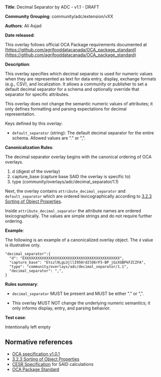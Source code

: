 **Title**: Decimal Separator by ADC - v1.1 - DRAFT

**Community Grouping**: community/adc/extension/vXX

**Authors**: Ali Asjad

**Date released**: 

This overlay follows official OCA Package requirements documented at [https://github.com/agrifooddatacanada/OCA_package_standard](https://github.com/agrifooddatacanada/OCA_package_standard)

**Description**:

This overlay specifies which decimal separator is used for numeric values when they are represented as text for data entry, display, exchange formats (e.g., CSV), and localization. It allows a community or publisher to set a default decimal separator for a schema and optionally override that separator for specific attributes.

This overlay does not change the semantic numeric values of attributes; it only defines formatting and parsing expectations for decimal representation.

Keys defined by this overlay:
- `default_separator` (string): The default decimal separator for the entire schema. Allowed values are "." or ",".

**Canonicalization Rules**:

The decimal separator overlay begins with the canonical ordering of OCA overlays.
1) d (digest of the overlay)
2) capture_base (capture base SAID the overlay is specific to)
3) type (community/overlays/adc/decimal_separator/1.1)

Next, the overlay contains `attribute_decimal_separator` and `default_separator` which are ordered lexicographically according to [3.2.3 Sorting of Object Properties](https://www.rfc-editor.org/rfc/rfc8785#section-3.2.3).

Inside `attribute_decimal_separator` the attribute names are ordered lexicographically. The values are simple strings and do not require further ordering.

**Example**:

The following is an example of a canonicalized overlay object. The `d` value is illustrative only.

```
"decimal_separator":{
  "d": "EXXXXXXXXXXXXXXXXXXXXXXXXXXXXXXXXXXXXXXXXXXXX",
  "capture_base": "Etszl9LgLUjllI950rd2lO6rF5-BP_jGzXGBPkFZCZFA",
  "type": "community/overlays/adc/decimal_separator/1.1",
  "decimal_separator": ",",
}
```

**Rules summary**:

- `decimal_separator` MUST be present and MUST be either "." or ",".
<!-- - `attribute_decimal_separator` MAY be present.
- Every attribute present in `attribute_decimal_separator` MUST be present in the capture_base of the source schema.
- Each attribute MUST appear at most once in `attribute_decimal_separator`.
- Each value in `attribute_decimal_separator` MUST be either "." or ",".
- When an attribute has an entry in `attribute_decimal_separator`, that value MUST override `default_separator` for that attribute. -->
- This overlay MUST NOT change the underlying numeric semantics; it only informs display, entry, and parsing behavior.

**Test case**:

Intentionally left empty

## Normative references

- [OCA specification v1.0.1](http://oca.colossi.network/specification/) 
- [3.2.3 Sorting of Object Properties](https://www.rfc-editor.org/rfc/rfc8785#section-3.2.3)
- [CESR Specification](https://weboftrust.github.io/ietf-cesr/draft-ssmith-cesr.html) for SAID calculations
- [OCA Package Standard](https://github.com/agrifooddatacanada/OCA_package_standard)

